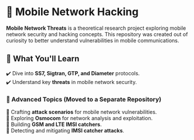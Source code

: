 # 📡 Mobile Network Hacking  

**Mobile Network Threats** is a theoretical research project exploring mobile network security and hacking concepts. This repository was created out of curiosity to better understand vulnerabilities in mobile communications.  

## 📖 What You'll Learn  

✔️ Dive into **SS7, Sigtran, GTP, and Diameter** protocols.  
✔️ Understand key **threats** in mobile network security.  

### 🚀 Advanced Topics (Moved to a Separate Repository)  

🔹 Crafting **attack scenarios** for mobile network vulnerabilities.  
🔹 Exploring **Osmocom** for network analysis and exploitation.  
🔹 Building **GSM and LTE IMSI catchers**.  
🔹 Detecting and mitigating **IMSI catcher attacks**.  
